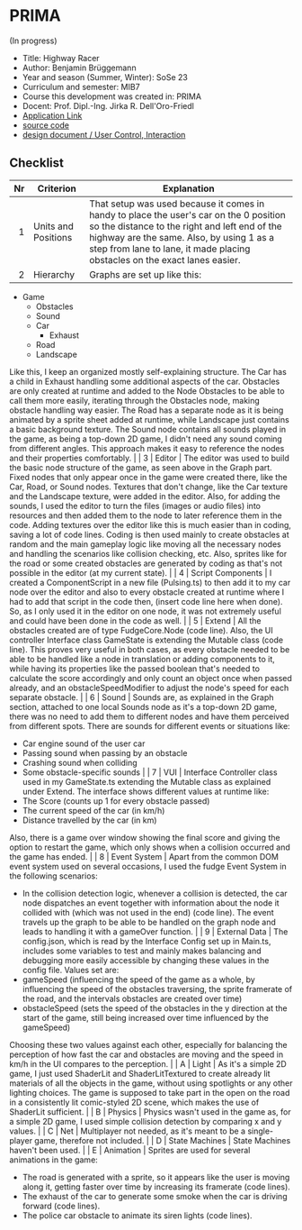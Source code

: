 # PRIMA

(In progress)
* Title: Highway Racer   
* Author: Benjamin Brüggemann
* Year and season (Summer, Winter): SoSe 23
* Curriculum and semester: MIB7
* Course this development was created in: PRIMA
* Docent: Prof. Dipl.-Ing. Jirka R. Dell'Oro-Friedl
* [Application Link](https://benbruegg.github.io/PRIMA/HighwayRacer/index.html) 
* [source code](https://github.com/benbruegg/PRIMA/tree/main/HighwayRacer)
* [design document / User Control, Interaction]()



## Checklist
		
| Nr | Criterion           | Explanation                                                                                                                                                                                                                                                                                                                                                                           |
|---:|---------------------|---------------------------------------------------------------------------------------------------------------------------------------------------------------------------------------------------------------------------------------------------------------------------------------------------------------------------------------------------------------------------------------|
|  1 | Units and Positions | That setup was used because it comes in handy to place the user's car on the 0 position so the distance to the right and left end of the highway are the same. Also, by using 1 as a step from lane to lane, it made placing obstacles on the exact lanes easier.                                                                                                                                                                           |
|  2 | Hierarchy           | Graphs are set up like this:
   - Game
     - Obstacles 
     - Sound
     - Car 
       - Exhaust
     - Road
     - Landscape

   Like this, I keep an organized mostly self-explaining structure. The Car has a child in Exhaust handling some additional aspects of the car. Obstacles are only created at runtime and added to the Node Obstacles to be able to call them more easily, iterating through the Obstacles node, making obstacle handling way easier. The Road has a separate node as it is being animated by a sprite sheet added at runtime, while Landscape just contains a basic background texture. The Sound node contains all sounds played in the game, as being a top-down 2D game, I didn't need any sound coming from different angles. This approach makes it easy to reference the nodes and their properties comfortably. |
|  3 | Editor              | The editor was used to build the basic node structure of the game, as seen above in the Graph part. Fixed nodes that only appear once in the game were created there, like the Car, Road, or Sound nodes. Textures that don't change, like the Car texture and the Landscape texture, were added in the editor. Also, for adding the sounds, I used the editor to turn the files (images or audio files) into resources and then added them to the node to later reference them in the code. Adding textures over the editor like this is much easier than in coding, saving a lot of code lines. Coding is then used mainly to create obstacles at random and the main gameplay logic like moving all the necessary nodes and handling the scenarios like collision checking, etc. Also, sprites like for the road or some created obstacles are generated by coding as that's not possible in the editor (at my current state).                                                                                                                          |
|  4 | Script Components   | I created a ComponentScript in a new file (Pulsing.ts) to then add it to my car node over the editor and also to every obstacle created at runtime where I had to add that script in the code then, (insert code line here when done). So, as I only used it in the editor on one node, it was not extremely useful and could have been done in the code as well.                                                                                                     |
|  5 | Extend              | All the obstacles created are of type FudgeCore.Node (code line). Also, the UI controller Interface class GameState is extending the Mutable class (code line). This proves very useful in both cases, as every obstacle needed to be able to be handled like a node in translation or adding components to it, while having its properties like the passed boolean that's needed to calculate the score accordingly and only count an object once when passed already, and an obstacleSpeedModifier to adjust the node's speed for each separate obstacle. |
|  6 | Sound               | Sounds are, as explained in the Graph section, attached to one local Sounds node as it's a top-down 2D game, there was no need to add them to different nodes and have them perceived from different spots. There are sounds for different events or situations like:
   - Car engine sound of the user car
   - Passing sound when passing by an obstacle
   - Crashing sound when colliding
   - Some obstacle-specific sounds                                                                                                                                                                                                                                                                                       |
|  7 | VUI                 | Interface Controller class used in my GameState.ts extending the Mutable class as explained under Extend. The interface shows different values at runtime like:
   - The Score (counts up 1 for every obstacle passed)
   - The current speed of the car (in km/h)
   - Distance travelled by the car (in km)
   
   Also, there is a game over window showing the final score and giving the option to restart the game, which only shows when a collision occurred and the game has ended.                                                                                                                                               |
|  8 | Event System        | Apart from the common DOM event system used on several occasions, I used the fudge Event System in the following scenarios:
   - In the collision detection logic, whenever a collision is detected, the car node dispatches an event together with information about the node it collided with (which was not used in the end) (code line). The event travels up the graph to be able to be handled on the graph node and leads to handling it with a gameOver function.                                                                                                                                                     |
|  9 | External Data       | The config.json, which is read by the Interface Config set up in Main.ts, includes some variables to test and mainly makes balancing and debugging more easily accessible by changing these values in the config file. Values set are:
   - gameSpeed (influencing the speed of the game as a whole, by influencing the speed of the obstacles traversing, the sprite framerate of the road, and the intervals obstacles are created over time)
   - obstacleSpeed (sets the speed of the obstacles in the y direction at the start of the game, still being increased over time influenced by the gameSpeed)

   Choosing these two values against each other, especially for balancing the perception of how fast the car and obstacles are moving and the speed in km/h in the UI compares to the perception.                                                                                                                                              |
|  A | Light               | As it's a simple 2D game, I just used ShaderLit and ShaderLitTextured to create already lit materials of all the objects in the game, without using spotlights or any other lighting choices. The game is supposed to take part in the open on the road in a consistently lit comic-styled 2D scene, which makes the use of ShaderLit sufficient.                                                                                       |
|  B | Physics             | Physics wasn't used in the game as, for a simple 2D game, I used simple collision detection by comparing x and y values.                                                                                                                                                                                                                                                                |
|  C | Net                 | Multiplayer not needed, as it's meant to be a single-player game, therefore not included.                                                                                                                                                                                                                                                                                           |
|  D | State Machines      | State Machines haven't been used.                                                                                                                                                                                                                                                                                                                                                   |
|  E | Animation           | Sprites are used for several animations in the game:
   - The road is generated with a sprite, so it appears like the user is moving along it, getting faster over time by increasing its framerate (code lines).
   - The exhaust of the car to generate some smoke when the car is driving forward (code lines).
   - The police car obstacle to animate its siren lights (code lines).
